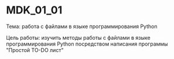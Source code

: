 # MDK_01_01


Тема: работа с файлами в языке программирования Python

Цель работы: изучить методы работы с файлами в языке программирования Python посредством написания программы "Простой TO-DO лист"
